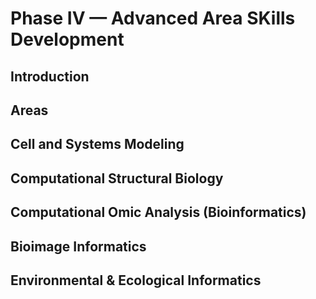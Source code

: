 # Phase IV — Advanced Area SKills Development

## Introduction

## Areas


## Cell and Systems Modeling


## Computational Structural Biology


## Computational Omic Analysis (Bioinformatics)


## Bioimage Informatics


## Environmental & Ecological Informatics

